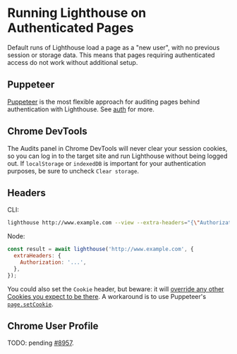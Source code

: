 # Running Lighthouse on Authenticated Pages

Default runs of Lighthouse load a page as a "new user", with no previous session or storage data. This means that pages requiring authenticated access do not work without additional setup.

## Puppeteer

[Puppeteer](https://pptr.dev) is the most flexible approach for auditing pages behind authentication with Lighthouse. See [auth](./recipes/auth) for more.

## Chrome DevTools

The Audits panel in Chrome DevTools will never clear your session cookies, so you can log in to the target site and run Lighthouse without being logged out. If `localStorage` or `indexedDB` is important for your authentication purposes, be sure to uncheck `Clear storage`.

## Headers

CLI:
```sh
lighthouse http://www.example.com --view --extra-headers="{\"Authorization\":\"...\"}"
```

Node:
```js
const result = await lighthouse('http://www.example.com', {
  extraHeaders: {
    Authorization: '...',
  },
});
```

You could also set the `Cookie` header, but beware: it will [override any other Cookies you expect to be there](https://github.com/GoogleChrome/lighthouse/pull/9170). A workaround is to use Puppeteer's [`page.setCookie`](https://github.com/GoogleChrome/puppeteer/blob/master/docs/api.md#pagesetcookiecookies).

## Chrome User Profile

TODO: pending [#8957](https://github.com/GoogleChrome/lighthouse/issues/8957).
